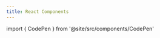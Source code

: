 ```yaml
---
title: React Components
---
```


import { CodePen } from '@site/src/components/CodePen'

<CodePen penId="JooQxvY" title="React Components" />
